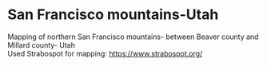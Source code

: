 # San Francisco mountains-Utah
Mapping of northern San Francisco mountains- between Beaver county and Millard county- Utah <br>
Used Strabospot for mapping: https://www.strabospot.org/
